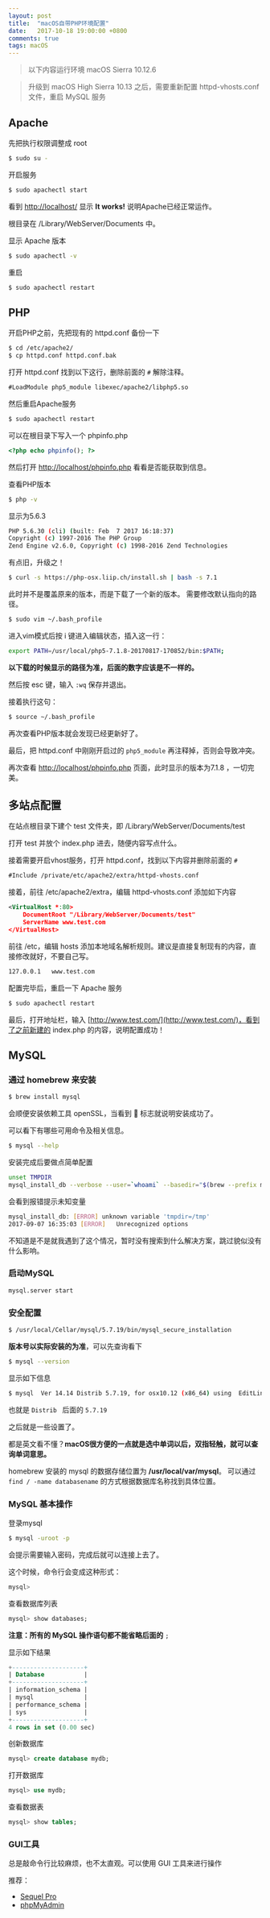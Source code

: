 ```yaml
---
layout: post
title:  "macOS自带PHP环境配置"
date:   2017-10-18 19:00:00 +0800
comments: true
tags: macOS
---
```


> 以下内容运行环境 macOS Sierra 10.12.6

> 升级到 macOS High Sierra 10.13 之后，需要重新配置 httpd-vhosts.conf 文件，重启 MySQL 服务

## Apache

先把执行权限调整成 root

```bash
$ sudo su -
```

开启服务

```bash
$ sudo apachectl start
```

看到 [http://localhost/](http://localhost/) 显示 **It works!** 说明Apache已经正常运作。

根目录在 /Library/WebServer/Documents 中。

显示 Apache 版本

```bash
$ sudo apachectl -v
```

重启

```bash
$ sudo apachectl restart
```

## PHP

开启PHP之前，先把现有的 httpd.conf 备份一下

```bash
$ cd /etc/apache2/
$ cp httpd.conf httpd.conf.bak
```

打开 httpd.conf 找到以下这行，删除前面的 `#` 解除注释。

```xml
#LoadModule php5_module libexec/apache2/libphp5.so
```

然后重启Apache服务

```bash
$ sudo apachectl restart
```

可以在根目录下写入一个 phpinfo.php

```php
<?php echo phpinfo(); ?>
```

然后打开 [http://localhost/phpinfo.php](http://localhost/phpinfo.php) 看看是否能获取到信息。

查看PHP版本

```bash
$ php -v
```

显示为5.6.3

```bash
PHP 5.6.30 (cli) (built: Feb  7 2017 16:18:37) 
Copyright (c) 1997-2016 The PHP Group
Zend Engine v2.6.0, Copyright (c) 1998-2016 Zend Technologies
```

有点旧，升级之！

```bash
$ curl -s https://php-osx.liip.ch/install.sh | bash -s 7.1
```

此时并不是覆盖原来的版本，而是下载了一个新的版本。 
需要修改默认指向的路径。

```bash
$ sudo vim ~/.bash_profile
```

进入vim模式后按 i 键进入编辑状态，插入这一行：

```bash
export PATH=/usr/local/php5-7.1.8-20170817-170852/bin:$PATH;
```

**以下载的时候显示的路径为准，后面的数字应该是不一样的。**

然后按 esc 键，输入 `:wq` 保存并退出。

接着执行这句：

```bash
$ source ~/.bash_profile
```

再次查看PHP版本就会发现已经更新好了。

最后，把 httpd.conf 中刚刚开启过的 `php5_module` 再注释掉，否则会导致冲突。

再次查看 [http://localhost/phpinfo.php](http://localhost/phpinfo.php) 页面，此时显示的版本为7.1.8 ，一切完美。

## 多站点配置

在站点根目录下建个 test 文件夹，即 /Library/WebServer/Documents/test 

打开 test 并放个 index.php 进去，随便内容写点什么。

接着需要开启vhost服务，打开 httpd.conf，找到以下内容并删除前面的 `#`

```xml
#Include /private/etc/apache2/extra/httpd-vhosts.conf
```

接着，前往 /etc/apache2/extra，编辑 httpd-vhosts.conf 添加如下内容

```xml
<VirtualHost *:80>
    DocumentRoot "/Library/WebServer/Documents/test"
    ServerName www.test.com
</VirtualHost>
```

前往 /etc，编辑 hosts 添加本地域名解析规则。建议是直接复制现有的内容，直接修改就好，不要自己写。

```xml
127.0.0.1	www.test.com
```

配置完毕后，重启一下 Apache 服务

```bash
$ sudo apachectl restart
```

最后，打开地址栏，输入 [http://www.test.com/](http://www.test.com/)，看到了之前新建的 index.php 的内容，说明配置成功！

## MySQL

### 通过 homebrew 来安装

```bash
$ brew install mysql
```

会顺便安装依赖工具 openSSL，当看到 🍺 标志就说明安装成功了。

可以看下有哪些可用命令及相关信息。

```bash
$ mysql --help
```

安装完成后要做点简单配置

```bash
unset TMPDIR
mysql_install_db --verbose --user=`whoami` --basedir="$(brew --prefix mysql)" --datadir=/usr/local/var/mysql --tmpdir=/tmp
```

会看到报错提示未知变量

```bash
mysql_install_db: [ERROR] unknown variable 'tmpdir=/tmp'
2017-09-07 16:35:03 [ERROR]   Unrecognized options
```
不知道是不是就我遇到了这个情况，暂时没有搜索到什么解决方案，跳过貌似没有什么影响。

### 启动MySQL

```bash
mysql.server start
```

### 安全配置

```bash
$ /usr/local/Cellar/mysql/5.7.19/bin/mysql_secure_installation
```

**版本号以实际安装的为准**，可以先查询看下

```bash
$ mysql --version
```

显示如下信息

```bash
$ mysql  Ver 14.14 Distrib 5.7.19, for osx10.12 (x86_64) using  EditLine wrapper
```
也就是 `Distrib ` 后面的 `5.7.19`

之后就是一些设置了。

都是英文看不懂？**macOS很方便的一点就是选中单词以后，双指轻触，就可以查询单词意思。**

homebrew 安装的 mysql 的数据存储位置为 **/usr/local/var/mysql**。 可以通过 `find / -name databasename` 的方式根据数据库名称找到具体位置。

### MySQL 基本操作

登录mysql

```bash
$ mysql -uroot -p
```

会提示需要输入密码，完成后就可以连接上去了。

这个时候，命令行会变成这种形式：

```sql
mysql>
```

查看数据库列表

```sql
mysql> show databases;
```

**注意：所有的 MySQL 操作语句都不能省略后面的** `;` 

显示如下结果

```sql
+--------------------+
| Database           |
+--------------------+
| information_schema |
| mysql              |
| performance_schema |
| sys                |
+--------------------+
4 rows in set (0.00 sec)
```

创新数据库

```sql
mysql> create database mydb;
```

打开数据库

```sql
mysql> use mydb;
```

查看数据表

```sql
mysql> show tables;
```

### GUI工具

总是敲命令行比较麻烦，也不太直观。可以使用 GUI 工具来进行操作

推荐：

- [Sequel Pro](http://www.sequelpro.com/)
- [phpMyAdmin](https://www.phpmyadmin.net/)